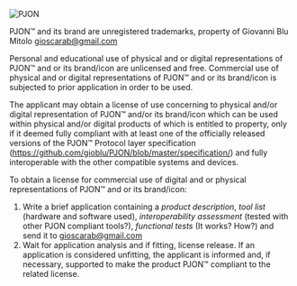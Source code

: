 ![PJON](http://www.gioblu.com/PJON/PJON-github-header-tiny.png)

PJON™ and its brand are unregistered trademarks, property of Giovanni Blu Mitolo gioscarab@gmail.com

Personal and educational use of physical and or digital representations of PJON™ and or its brand/icon are unlicensed and free. Commercial use of physical and or digital representations of PJON™ and or its brand/icon is subjected to prior application in order to be used.

The applicant may obtain a license of use concerning to physical and/or digital representation of PJON™ and/or its brand/icon which can be used within physical and/or digital products of which is entitled to property, only if it deemed fully compliant with at least one of the officially released versions of the PJON™ Protocol layer specification (https://github.com/gioblu/PJON/blob/master/specification/) and fully interoperable with the other compatible systems and devices.

To obtain a license for commercial use of digital and or physical representations of PJON™ and or its brand/icon:

1. Write a brief application containing a *product description*, *tool list* (hardware and software used), *interoperability assessment* (tested with other PJON compliant tools?), *functional tests* (It works? How?) and send it to gioscarab@gmail.com   
2. Wait for application analysis and if fitting, license release. If an application is considered unfitting, the applicant is informed and, if necessary, supported to make the product PJON™ compliant to the related license.
